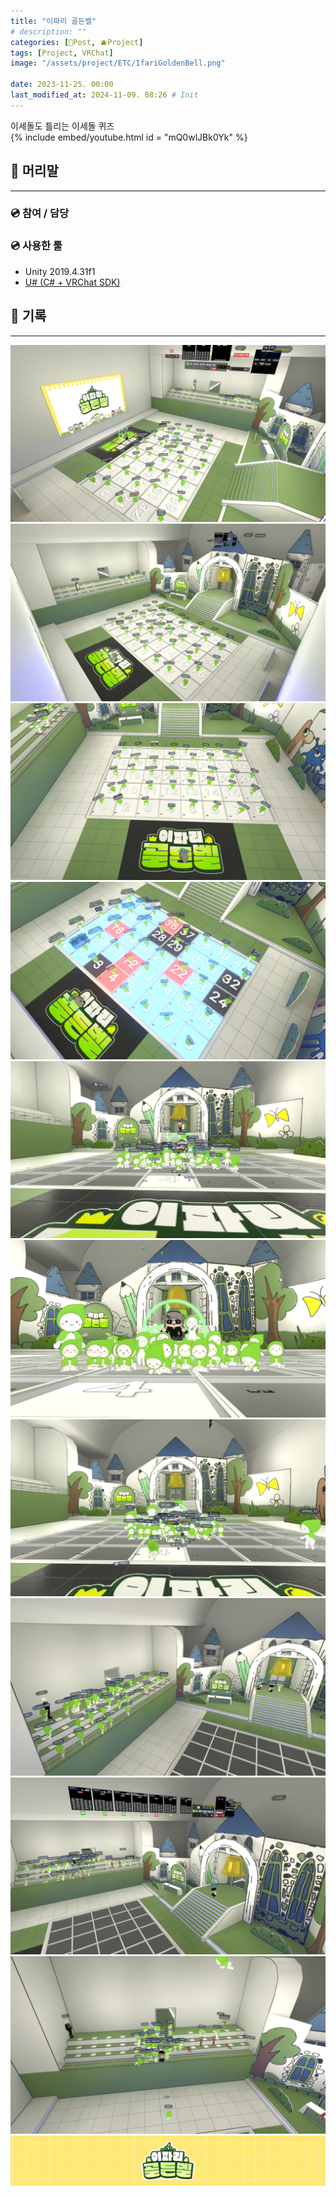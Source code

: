 ```yaml
---
title: "이파리 골든벨"
# description: ""
categories: [📀Post, 🫐Project]
tags: [Project, VRChat]
image: "/assets/project/ETC/IfariGoldenBell.png"

date: 2023-11-25. 00:00
last_modified_at: 2024-11-09. 08:26 # Init
---
```


이세돌도 틀리는 이세돌 퀴즈  
{% include embed/youtube.html id = "mQ0wlJBk0Yk" %}

## 📀 머리말

---

### 💿 참여 / 담당

### 💿 사용한 툴

- Unity 2019.4.31f1
- [U# (C# + VRChat SDK)](https://udonsharp.docs.vrchat.com/)

## 📀 기록

---
![231117_224028](/assets/project/Ifari_Golden_Bell/231117_224028.png)
![231117_224359](/assets/project/Ifari_Golden_Bell/231117_224359.png)
![231117_224559](/assets/project/Ifari_Golden_Bell/231117_224559.png)
![231117_230036](/assets/project/Ifari_Golden_Bell/231117_230036.png)
![231117_234306](/assets/project/Ifari_Golden_Bell/231117_234306.png)
![231117_234321](/assets/project/Ifari_Golden_Bell/231117_234321.png)
![231117_234342](/assets/project/Ifari_Golden_Bell/231117_234342.png)
![231125_191855](/assets/project/Ifari_Golden_Bell/231125_191855.png)
![231125_193329](/assets/project/Ifari_Golden_Bell/231125_193329.png)
![231125_193449](/assets/project/Ifari_Golden_Bell/231125_193449.png)
![Ifari_Golden_Bell_Banner](/assets/project/Ifari_Golden_Bell/Ifari_Golden_Bell_Banner.png)
